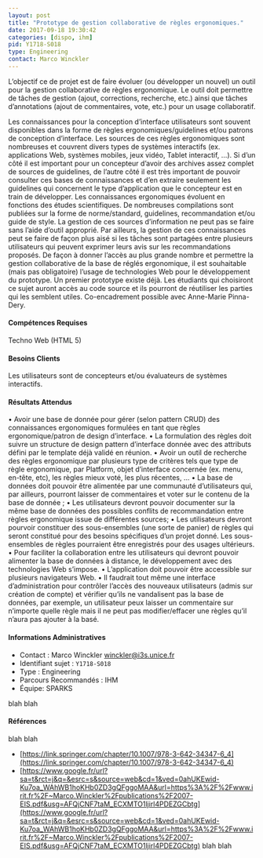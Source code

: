 ```yaml
---
layout: post
title: "Prototype de gestion collaborative de règles ergonomiques."
date: 2017-09-18 19:30:42
categories: [dispo, ihm]
pid: Y1718-S018
type: Engineering
contact: Marco Winckler
---
```

       
L’objectif ce de projet est de faire évoluer (ou développer un nouvel) un outil pour la gestion collaborative de règles ergonomique. Le outil doit permettre de tâches de gestion (ajout, corrections, recherche, etc.) ainsi que tâches d’annotations (ajout de commentaires, vote, etc.) pour un usage collaboratif.

Les connaissances pour la conception d’interface utilisateurs sont souvent disponibles dans la forme de règles ergonomiques/guidelines et/ou patrons de conception d’interface. Les sources de ces règles ergonomiques sont nombreuses et couvrent divers types de systèmes interactifs (ex. applications Web, systèmes mobiles, jeux vidéo, Tablet interactif, …). Si d’un côté il est important pour un concepteur d’avoir des archives assez complet de sources de guidelines, de l’autre côté il est très important de pouvoir consulter ces bases de connaissances et d’en extraire seulement les guidelines qui concernent le type d’application que le concepteur est en train de développer. 
Les connaissances ergonomiques évoluent en fonctions des études scientifiques. De nombreuses compilations sont publiées sur la forme de norme/standard, guidelines, recommandation et/ou guide de style. La gestion de ces sources d’information ne peut pas se faire sans l’aide d’outil approprié. Par ailleurs, la gestion de ces connaissances peut se faire de façon plus aisé si les tâches sont partagées entre plusieurs utilisateurs qui peuvent exprimer leurs avis sur les recommandations proposés. 
De façon à donner l’accès au plus grande nombre et permettre la gestion collaborative de la base de réglés ergonomique, il est souhaitable (mais pas obligatoire) l’usage de technologies Web pour le développement du prototype.
Un premier prototype existe déjà. Les étudiants qui choisiront ce sujet auront accès au code source et ils pourront de réutiliser les parties qui les semblent utiles. 
Co-encadrement possible avec Anne-Marie Pinna-Dery.

#### Compétences Requises
Techno Web (HTML 5)


#### Besoins Clients
Les utilisateurs sont de concepteurs et/ou évaluateurs de systèmes interactifs.

#### Résultats Attendus
•	Avoir une base de donnée pour gérer (selon pattern CRUD) des connaissances ergonomiques formulées en tant que règles ergonomique/patron de design d’interface. 
•	La formulation des règles doit suivre un structure de design pattern d’interface donnée avec des attributs défini par le template déjà validé en réunion.
•	Avoir un outil de recherche des règles ergonomique par plusieurs type de critères tels que type de règle ergonomique, par Platform, objet d’interface concernée (ex. menu, en-tête, etc), les règles mieux voté, les plus récentes, …
•	La base de données doit pouvoir être alimentée par une communauté d’utilisateurs qui, par ailleurs, pourront laisser de commentaires et voter sur le contenu de la base de donnée ; 
•	Les utilisateurs devront pouvoir documenter sur la même base de données des possibles conflits de recommandation entre règles ergonomique issue de différentes sources; 
•	Les utilisateurs devront pourvoir constituer des sous-ensembles (une sorte de panier) de règles qui seront constitué pour des besoins spécifiques d’un projet donné.  Les sous-ensembles de règles pourraient être enregistrés pour des usages ultérieurs. 
•	Pour faciliter la collaboration entre les utilisateurs qui devront pouvoir alimenter la base de données à distance, le développement avec des technologies Web s’impose. 
•	L’application doit pouvoir être accessible sur plusieurs navigateurs Web. 
•	Il faudrait tout même une interface d’administration pour contrôler l’accès des nouveaux utilisateurs (admis sur création de compte) et vérifier qu’ils ne vandalisent pas la base de données, par exemple, un utilisateur peux laisser un commentaire sur n’importe quelle règle mais il ne peut pas modifier/effacer une règles qu’il n’aura pas ajouter à la basé. 

     

#### Informations Administratives
  * Contact : Marco Winckler <winckler@i3s.unice.fr>
  * Identifiant sujet : `Y1718-S018`
  * Type : Engineering
  * Parcours Recommandés : IHM
  * Équipe: SPARKS

 blah blah
#### Références
 blah blah

  * [https://link.springer.com/chapter/10.1007/978-3-642-34347-6_4](https://link.springer.com/chapter/10.1007/978-3-642-34347-6_4)
  * [https://www.google.fr/url?sa=t&rct=j&q=&esrc=s&source=web&cd=1&ved=0ahUKEwid-Ku7oa_WAhWB1hoKHb0ZD3gQFggoMAA&url=https%3A%2F%2Fwww.irit.fr%2F~Marco.Winckler%2Fpublications%2F2007-EIS.pdf&usg=AFQjCNF7taM_ECXMTO1ljirl4PDEZGCbtg](https://www.google.fr/url?sa=t&rct=j&q=&esrc=s&source=web&cd=1&ved=0ahUKEwid-Ku7oa_WAhWB1hoKHb0ZD3gQFggoMAA&url=https%3A%2F%2Fwww.irit.fr%2F~Marco.Winckler%2Fpublications%2F2007-EIS.pdf&usg=AFQjCNF7taM_ECXMTO1ljirl4PDEZGCbtg)
 blah blah
     